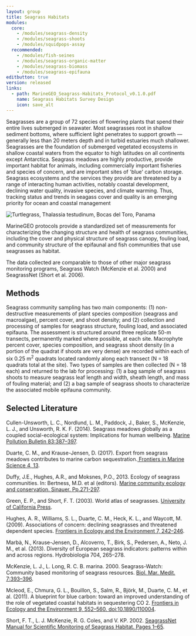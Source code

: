 ```yaml
---
layout: group
title: Seagrass Habitats
modules:
  core:
    - /modules/seagrass-density
    - /modules/seagrass-shoots
    - /modules/squidpops-assay
  recommended:
    - /modules/fish-seines
    - /modules/seagrass-organic-matter
    - /modules/seagrass-biomass
    - /modules/seagrass-epifauna
editbutton: true
version: released
links:
  - path: MarineGEO_Seagrass-Habitats_Protocol_v0.1.0.pdf
    name: Seagrass Habitats Survey Design
    icon: save_alt
---
```


Seagrasses are a group of 72 species of flowering plants that spend their entire lives submerged in seawater. Most seagrasses root in shallow sediment bottoms, where sufficient light penetrates to support growth — generally less than 20 meters depth and in turbid estuaries much shallower. Seagrasses are the foundation of submerged vegetated ecosystems in shallow coastal waters from the equator to high latitudes on all continents except Antarctica. Seagrass meadows are highly productive, provide important habitat for animals, including commercially important fisheries and species of concern, and are important sites of 'blue' carbon storage. Seagrass ecosystems and the services they provide are threatened by a range of interacting human activities, notably coastal development, declining water quality, invasive species, and climate warming. Thus, tracking status and trends in seagass cover and quality is an emerging priority for ocean and coastal management


![Turtlegrass, *Thalassia testudinum*, Bocas del Toro, Panama]({{site.baseurl}}/assets/seagrass/Seagrass_Bocas_del_Toro_Panama.jpeg)

MarineGEO protocols provide a standardized set of measurements for characterizing the changing structure and health of seagrass communities, including the cover and physical structure of seagrass canopy, fouling load, and community structure of the epifaunal and fish communities that use seagrasses as habitat.

The data collected are comparable to those of other major seagrass monitoring programs, Seagrass Watch (McKenzie et al. 2000) and SeagrassNet (Short et al. 2006).

## Methods

Seagrass community sampling has two main components: (1) non-destructive measurements of plant species composition (seagrass and macroalgae), percent cover, and shoot density; and (2) collection and processing of samples for seagrass structure, fouling load, and associated epifauna. The assessment is structured around three replicate 50-m transects, permanently marked where possible, at each site. Macrophyte percent cover, species composition, and seagrass shoot density (in a portion of the quadrat if shoots are very dense) are recorded within each of six 0.25 m<sup>2</sup> quadrats located randomly along each transect (N = 18 quadrats total at the site). Two types of samples are then collected (N = 18 each) and returned to the lab for processing: (1) a bag sample of seagrass shoots to measure seagrass leaf length and width, sheath length, and mass of fouling material; and (2) a bag sample of seagrass shoots to characterize the associated mobile epifauna community.


## Selected Literature

Cullen-Unsworth, L. C., Nordlund, L. M., Paddock, J., Baker, S., McKenzie, L. J., and Unsworth, R. K. F. (2014). Seagrass meadows globally as a coupled social-ecological system: Implications for human wellbeing. <a href="https://www.sciencedirect.com/science/article/pii/S0025326X13002919">Marine Pollution Bulletin 83:387–397</a>.

Duarte, C. M., and Krause-Jensen, D. (2017). Export from seagrass meadows contributes to marine carbon sequestration.<a href="http://pure.au.dk/portal/files/119772675/fmars_04_00013.pdf"> Frontiers in Marine Science 4, 13</a>.

Duffy, J.E., Hughes, A.R., and Moksnes, P.O., 2013. Ecology of seagrass communities. In: Bertness, M.D. et al (editors). <a href="https://www.amazon.com/Marine-Community-Ecology-Conservation-Bertness/dp/1605352284">Marine community ecology and conservation. Sinauer. Pp.271-297</a>.

Green, E. P., and Short, F. T. (2003). World atlas of seagrasses. [University of California Press](http://books.google.com/books?hl=en&lr=&id=dHV0NA3m2AIC&oi=fnd&pg=PA1&dq=world+atlas+of+seagrasses+short&ots=wxBQHQxIJP&sig=U3kliAAUH0Jf4H-yDtfsLZ5PLzw).

Hughes, A. R., Williams, S. L., Duarte, C. M., Heck, K. L., and Waycott, M. (2009). Associations of concern: declining seagrasses and threatened dependent species. <a href="http://www.disl.org/assets/uploads/publications/2009_hughes_etal_front_ecol_environ_v7.pdf">Frontiers in Ecology and the Environment 7, 242–246</a>.

Marbà, N., Krause-Jensen, D., Alcoverro, T., Birk, S., Pedersen, A., Neto, J. M., et al. (2013). Diversity of European seagrass indicators: patterns within and across regions. Hydrobiologia 704, 265–278.

McKenzie, L. J., L. Long, R. C. B. marina. 2000. Seagrass-Watch: Community based monitoring of seagrass resources. <a href="http://www.seagrasswatch.org/Info_centre/Publications/McKenzie_etal_2002_BiolMarMedit.pdf"> Biol. Mar. Medit. 7:393–396</a>.

Mcleod, E., Chmura, G. L., Bouillon, S., Salm, R., Björk, M., Duarte, C. M., et al. (2011). A blueprint for blue carbon: toward an improved understanding of the role of vegetated coastal habitats in sequestering CO 2. <a href="https://core.ac.uk/download/pdf/15125354.pdf"> Frontiers in Ecology and the Environment 9, 552–560. doi:10.1890/110004</a>.

Short, F. T., L. J. McKenzie, R. G. Coles, and V. KP. 2002. <a href="http://irmaservices.nps.gov/datastore/v4/rest/DownloadFile/459355?accessType=DOWNLOAD">SeagrassNet Manual for Scientific Monitoring of Seagrass Habitat. Pages 1–65</a>.
